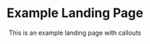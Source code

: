 ---
layout: page
title: Example Landing Page
subtitle: This is an example landing page with callouts
hero_height: is-medium
hero_link: /getting-started/
hero_link_text: Getting Started
callouts: callouts
---